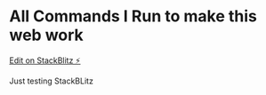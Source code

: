 # All Commands I Run to make this web work

[Edit on StackBlitz ⚡️](https://stackblitz.com/edit/angular-am1cka)

Just testing StackBLitz
